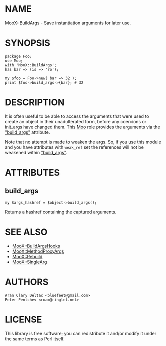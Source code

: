 # NAME

MooX::BuildArgs - Save instantiation arguments for later use.

# SYNOPSIS

    package Foo;
    use Moo;
    with 'MooX::BuildArgs';
    has bar => (is => 'ro');
    
    my $foo = Foo->new( bar => 32 );
    print $foo->build_args->{bar}; # 32

# DESCRIPTION

It is often useful to be able to access the arguments that were
used to create an object in their unadulterated form, before any
coercions or init\_args have changed them.  This [Moo](https://metacpan.org/pod/Moo) role
provides the arguments via the ["build\_args"](#build_args) attribute.

Note that no attempt is made to weaken the args.  So, if you use
this module and you have attributes with `weak_ref` set the
references will not be weakened within ["build\_args"](#build_args).

# ATTRIBUTES

## build\_args

    my $args_hashref = $object->build_args();

Returns a hashref containing the captured arguments.

# SEE ALSO

- [MooX::BuildArgsHooks](https://metacpan.org/pod/MooX::BuildArgsHooks)
- [MooX::MethodProxyArgs](https://metacpan.org/pod/MooX::MethodProxyArgs)
- [MooX::Rebuild](https://metacpan.org/pod/MooX::Rebuild)
- [MooX::SingleArg](https://metacpan.org/pod/MooX::SingleArg)

# AUTHORS

    Aran Clary Deltac <bluefeet@gmail.com>
    Peter Pentchev <roam@ringlet.net>

# LICENSE

This library is free software; you can redistribute it and/or modify
it under the same terms as Perl itself.
